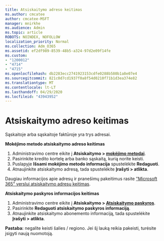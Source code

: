 ```yaml
---
title: Atsiskaitymo adreso keitimas
ms.author: cmcatee
author: cmcatee-MSFT
manager: mnirkhe
ms.audience: Admin
ms.topic: article
ROBOTS: NOINDEX, NOFOLLOW
localization_priority: Normal
ms.collection: Adm_O365
ms.assetid: ef2df989-8539-48b5-a324-97d2e09f14fe
ms.custom:
- "1200012"
- "4714"
- "4715"
ms.openlocfilehash: db2283ecc2741923153cdfe0288b580b1a8e07e4
ms.sourcegitcommit: 821c0d7cd1937f0a8f54d0210f71b1d3ea374e82
ms.translationtype: MT
ms.contentlocale: lt-LT
ms.lasthandoff: 04/29/2020
ms.locfileid: "43943952"
---
```

# <a name="change-your-billing-address"></a>Atsiskaitymo adreso keitimas

Sąskaitoje arba sąskaitoje faktūroje yra trys adresai.

**Mokėjimo metodo atsiskaitymo adreso keitimas**

1. Administravimo centre eikite į **Atsiskaitymo > [mokėjimo metodai](https://go.microsoft.com/fwlink/p/?linkid=2018806)**.
2. Pasirinkite kredito kortelę arba banko sąskaitą, kurią norite keisti.
3. Puslapyje **Išsami mokėjimo metodo informacija** spustelėkite **Redaguoti**.
4. Atnaujinkite atsiskaitymo adresą, tada spustelėkite **Įrašyti > atlikta**.

Daugiau informacijos apie adresų ir pranešimų pakeitimus rasite ["Microsoft 365" verslui atsiskaitymo adresų keitimas](https://docs.microsoft.com/microsoft-365/commerce/billing-and-payments/change-your-billing-addresses?view=o365-worldwide).

**Atsiskaitymo paskyros informacijos keitimas**

1. Administravimo centre eikite į **Atsiskaitymo > [Atsiskaitymo paskyros](https://admin.microsoft.com/Adminportal/Home?source=applauncher#/BillingAccounts/billing-accounts)**.
2. Pasirinkite **Redaguoti atsiskaitymo paskyros informaciją**.
3. Atnaujinkite atsiskaitymo abonemento informaciją, tada spustelėkite **Įrašyti > atlikta**.

**Pastaba:** negalite keisti šalies / regiono. Jei šį lauką reikia pakeisti, turėsite įsigyti naują nuomotoją.
